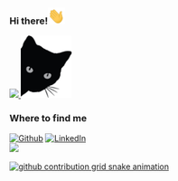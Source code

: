 <h3> Hi there!<img src="https://github.com/hd4y2t/hd4y2t/blob/main/assets/gift/wave.gif" width="30px">
</h3>
<p>  
  <a href="https://github.com/hd4y2t" >
<img src="https://github-readme-stats.vercel.app/api?username=hd4y2t&show_icons=true&bg_color=0d1117&icon_color=4b8dda&title_color=199afc&text_color=8a939d">
 <a href="https://github.com/hd4y2t" >
<img src="https://github.com/hd4y2t/hd4y2t/blob/main/assets/img/cat1.png" href="https://github.com/hd4y2t"  width="90" height="110">
 
<!--    [![Top Langs](https://github-readme-stats.vercel.app/api/top-langs/?username=hd4y2t&layout=compact)](https://github.com/hd4y2t) -->
 <!-- ![](https://komarev.com/ghpvc/?username=52199422&color=1897f8&label=PROFILE+VIEWS) -->
  
</p>

<p align=center><a>
  <h3>Where to find me</h3></a>
</p>
   
<p>
<div>
<a href="https://github.com/hd4y2t" target="_blank"><img alt="Github" src="https://img.shields.io/badge/GitHub-%2312100E.svg?&style=for-the-badge&logo=Github&logoColor=white" /></a> <a href="https://github.com/hd4y2t" target="_blank">
<!--   <a href="https://linkedin.com/in/hd4y2t" target="_blank"><img alt="Linkedin" src="https://img.shields.io/badge/Linkedin-%2312100E.svg?&style=for-the-badge&logo=Linkedin&logoColor=blue" /></a> <a href="https://linkedin.com/in/hd4y2t" target="_blank"> -->
<!--   <a href="https://gitlab.com/hd4y2t" target="_blank"><img alt="Gitlab" src="https://img.shields.io/badge/Gitlab-%2312100E.svg?&style=for-the-badge&logo=Gitlab&logoColor=white" /></a> <a href="https://gitlab.com/hd4y2t" target="_blank"> -->
<a href="https://www.linkedin.com/in/hd4y2t/" target="_blank"><img alt="LinkedIn" src="https://img.shields.io/badge/LinkedIn-1877F2?style=for-the-badge&logo=LinkedIn&logoColor=white" /></a> <a href="https://www.linkedin.com/in/hd4y2t/" target="_blank">

<!--  <a href="https://www.facebook.com/profile.php?id=100008265035119" target="_blank">
<img src=https://img.shields.io/badge/facebook-%232E87FB.svg?&style=for-the-badge&logo=facebook&logoColor=white alt=facebook style="margin-bottom: 5px;" />
</a> -->
   <div>
    
</div>
<div>
<img src="https://raw.githubusercontent.com/hd4y2t/hd4y2t/output/github-contribution-grid-snake.svg" />
</div>
</div>
<div>
<!--   <img src="https://spotify-github-profile.vercel.app/api/view?uid=cy4a1pt8vhmz0j0gjyrj0oigi&cover_image=true&theme=novatorem" /></div>   -->

</p>

![github contribution grid snake animation](https://raw.githubusercontent.com/hd4y2t/hd4y2t/output/github-contribution-grid-snake.svg)